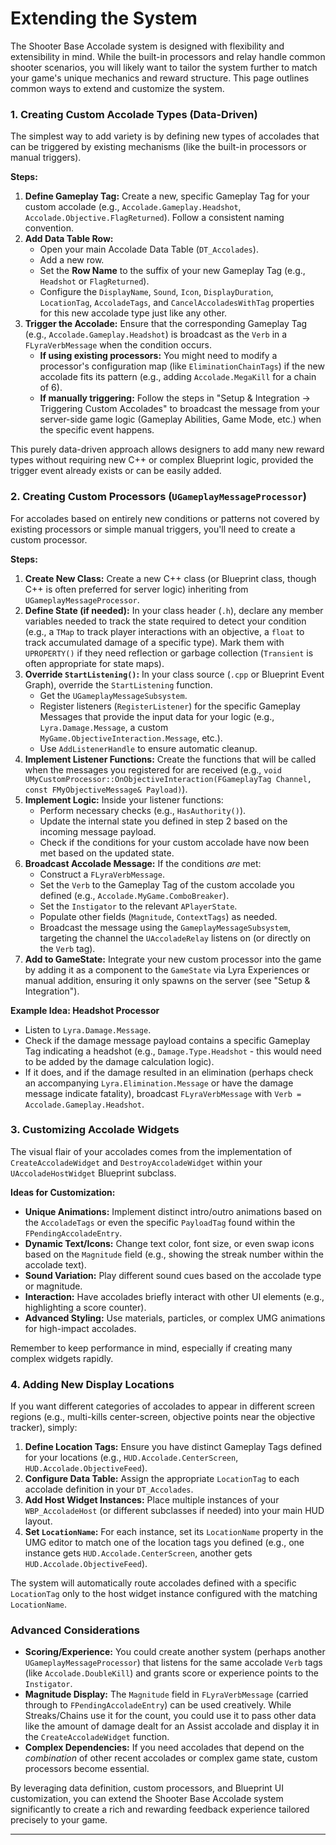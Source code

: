 # Extending the System

The Shooter Base Accolade system is designed with flexibility and extensibility in mind. While the built-in processors and relay handle common shooter scenarios, you will likely want to tailor the system further to match your game's unique mechanics and reward structure. This page outlines common ways to extend and customize the system.

### 1. Creating Custom Accolade Types (Data-Driven)

The simplest way to add variety is by defining new types of accolades that can be triggered by existing mechanisms (like the built-in processors or manual triggers).

**Steps:**

1. **Define Gameplay Tag:** Create a new, specific Gameplay Tag for your custom accolade (e.g., `Accolade.Gameplay.Headshot`, `Accolade.Objective.FlagReturned`). Follow a consistent naming convention.
2. **Add Data Table Row:**
   * Open your main Accolade Data Table (`DT_Accolades`).
   * Add a new row.
   * Set the **Row Name** to the suffix of your new Gameplay Tag (e.g., `Headshot` or `FlagReturned`).
   * Configure the `DisplayName`, `Sound`, `Icon`, `DisplayDuration`, `LocationTag`, `AccoladeTags`, and `CancelAccoladesWithTag` properties for this new accolade type just like any other.
3. **Trigger the Accolade:** Ensure that the corresponding Gameplay Tag (e.g., `Accolade.Gameplay.Headshot`) is broadcast as the `Verb` in a `FLyraVerbMessage` when the condition occurs.
   * **If using existing processors:** You might need to modify a processor's configuration map (like `EliminationChainTags`) if the new accolade fits its pattern (e.g., adding `Accolade.MegaKill` for a chain of 6).
   * **If manually triggering:** Follow the steps in "Setup & Integration -> Triggering Custom Accolades" to broadcast the message from your server-side game logic (Gameplay Abilities, Game Mode, etc.) when the specific event happens.

This purely data-driven approach allows designers to add many new reward types without requiring new C++ or complex Blueprint logic, provided the trigger event already exists or can be easily added.

### 2. Creating Custom Processors (`UGameplayMessageProcessor`)

For accolades based on entirely new conditions or patterns not covered by existing processors or simple manual triggers, you'll need to create a custom processor.

**Steps:**

1. **Create New Class:** Create a new C++ class (or Blueprint class, though C++ is often preferred for server logic) inheriting from `UGameplayMessageProcessor`.
2. **Define State (if needed):** In your class header (`.h`), declare any member variables needed to track the state required to detect your condition (e.g., a `TMap` to track player interactions with an objective, a `float` to track accumulated damage of a specific type). Mark them with `UPROPERTY()` if they need reflection or garbage collection (`Transient` is often appropriate for state maps).
3. **Override `StartListening()`:** In your class source (`.cpp` or Blueprint Event Graph), override the `StartListening` function.
   * Get the `UGameplayMessageSubsystem`.
   * Register listeners (`RegisterListener`) for the specific Gameplay Messages that provide the input data for your logic (e.g., `Lyra.Damage.Message`, a custom `MyGame.ObjectiveInteraction.Message`, etc.).
   * Use `AddListenerHandle` to ensure automatic cleanup.
4. **Implement Listener Functions:** Create the functions that will be called when the messages you registered for are received (e.g., `void UMyCustomProcessor::OnObjectiveInteraction(FGameplayTag Channel, const FMyObjectiveMessage& Payload)`).
5. **Implement Logic:** Inside your listener functions:
   * Perform necessary checks (e.g., `HasAuthority()`).
   * Update the internal state you defined in step 2 based on the incoming message payload.
   * Check if the conditions for your custom accolade have now been met based on the updated state.
6. **Broadcast Accolade Message:** If the conditions _are_ met:
   * Construct a `FLyraVerbMessage`.
   * Set the `Verb` to the Gameplay Tag of the custom accolade you defined (e.g., `Accolade.MyGame.ComboBreaker`).
   * Set the `Instigator` to the relevant `APlayerState`.
   * Populate other fields (`Magnitude`, `ContextTags`) as needed.
   * Broadcast the message using the `GameplayMessageSubsystem`, targeting the channel the `UAccoladeRelay` listens on (or directly on the `Verb` tag).
7. **Add to GameState:** Integrate your new custom processor into the game by adding it as a component to the `GameState` via Lyra Experiences or manual addition, ensuring it only spawns on the server (see "Setup & Integration").

**Example Idea: Headshot Processor**

* Listen to `Lyra.Damage.Message`.
* Check if the damage message payload contains a specific Gameplay Tag indicating a headshot (e.g., `Damage.Type.Headshot` - this would need to be added by the damage calculation logic).
* If it does, and if the damage resulted in an elimination (perhaps check an accompanying `Lyra.Elimination.Message` or have the damage message indicate fatality), broadcast `FLyraVerbMessage` with `Verb = Accolade.Gameplay.Headshot`.

### 3. Customizing Accolade Widgets

The visual flair of your accolades comes from the implementation of `CreateAccoladeWidget` and `DestroyAccoladeWidget` within your `UAccoladeHostWidget` Blueprint subclass.

**Ideas for Customization:**

* **Unique Animations:** Implement distinct intro/outro animations based on the `AccoladeTags` or even the specific `PayloadTag` found within the `FPendingAccoladeEntry`.
* **Dynamic Text/Icons:** Change text color, font size, or even swap icons based on the `Magnitude` field (e.g., showing the streak number within the accolade text).
* **Sound Variation:** Play different sound cues based on the accolade type or magnitude.
* **Interaction:** Have accolades briefly interact with other UI elements (e.g., highlighting a score counter).
* **Advanced Styling:** Use materials, particles, or complex UMG animations for high-impact accolades.

Remember to keep performance in mind, especially if creating many complex widgets rapidly.

### 4. Adding New Display Locations

If you want different categories of accolades to appear in different screen regions (e.g., multi-kills center-screen, objective points near the objective tracker), simply:

1. **Define Location Tags:** Ensure you have distinct Gameplay Tags defined for your locations (e.g., `HUD.Accolade.CenterScreen`, `HUD.Accolade.ObjectiveFeed`).
2. **Configure Data Table:** Assign the appropriate `LocationTag` to each accolade definition in your `DT_Accolades`.
3. **Add Host Widget Instances:** Place multiple instances of your `WBP_AccoladeHost` (or different subclasses if needed) into your main HUD layout.
4. **Set `LocationName`:** For each instance, set its `LocationName` property in the UMG editor to match one of the location tags you defined (e.g., one instance gets `HUD.Accolade.CenterScreen`, another gets `HUD.Accolade.ObjectiveFeed`).

The system will automatically route accolades defined with a specific `LocationTag` only to the host widget instance configured with the matching `LocationName`.

### Advanced Considerations

* **Scoring/Experience:** You could create another system (perhaps another `UGameplayMessageProcessor`) that listens for the same accolade `Verb` tags (like `Accolade.DoubleKill`) and grants score or experience points to the `Instigator`.
* **Magnitude Display:** The `Magnitude` field in `FLyraVerbMessage` (carried through to `FPendingAccoladeEntry`) can be used creatively. While Streaks/Chains use it for the count, you could use it to pass other data like the amount of damage dealt for an Assist accolade and display it in the `CreateAccoladeWidget` function.
* **Complex Dependencies:** If you need accolades that depend on the _combination_ of other recent accolades or complex game state, custom processors become essential.

By leveraging data definition, custom processors, and Blueprint UI customization, you can extend the Shooter Base Accolade system significantly to create a rich and rewarding feedback experience tailored precisely to your game.

***

